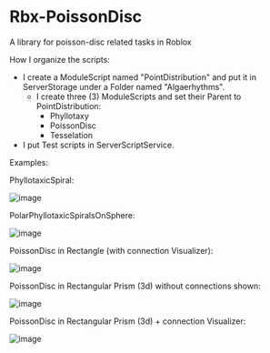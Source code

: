# Rbx-PoissonDisc
A library for poisson-disc related tasks in Roblox



How I organize the scripts:

- I create a ModuleScript named "PointDistribution" and put it in ServerStorage under a Folder named "Algaerhythms".
  - I create three (3) ModuleScripts and set their Parent to PointDistribution:
    - Phyllotaxy
    - PoissonDisc
    - Tesselation
- I put Test scripts in ServerScriptService.

Examples:

PhyllotaxicSpiral:

![image](https://github.com/loamtor/Rbx-PoissonDisc/assets/118779491/a72c1833-c996-4db9-bdf8-f31e07b4fe13)


PolarPhyllotaxicSpiralsOnSphere:

![image](https://github.com/loamtor/Rbx-PoissonDisc/assets/118779491/7c31f9a1-487a-41a4-8e87-b4d2f634a77e)

PoissonDisc in Rectangle (with connection Visualizer):

![image](https://github.com/loamtor/Rbx-PoissonDisc/assets/118779491/b13a7846-7eb0-41ec-bd5f-05d109285d03)

PoissonDisc in Rectangular Prism (3d) without connections shown:

![image](https://github.com/loamtor/Rbx-PoissonDisc/assets/118779491/2d5c0fe5-6a7c-4503-8d43-a11e93db0295)


PoissonDisc in Rectangular Prism (3d) + connection Visualizer:

![image](https://github.com/loamtor/Rbx-PoissonDisc/assets/118779491/f8ec8f8a-b8b6-4b42-a948-bd73ca8607b4)
